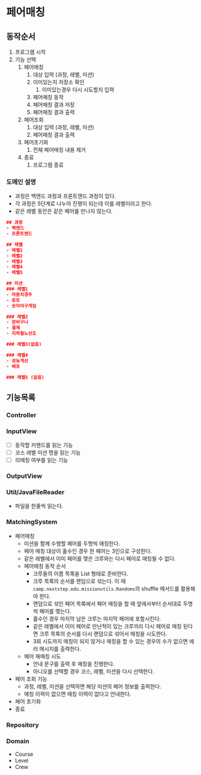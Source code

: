 
# 페어매칭

## 동작순서
1. 프로그램 시작
2. 기능 선택
   1. 페어매칭
      1. 대상 입력 (과정, 레벨, 미션)
      2. 이미있는지 저장소 확인
         1. 이미있는경우 다시 시도할지 입력
      3. 페어매칭 동작
      4. 페어매칭 결과 저장
      5. 페어매칭 결과 출력
   2. 페어조회
      1. 대상 입력 (과정, 레벨, 미션)
      2. 페어매칭 결과 출력
   3. 페어초기화
      1. 전체 페어매칭 내용 제거
   4. 종료
      1. 프로그램 종료
      
### 도메인 설명
- 과정은 백엔드 과정과 프론트엔드 과정이 있다.
- 각 과정은 5단계로 나누어 진행이 되는데 이를 레벨이라고 한다.
- 같은 레벨 동안은 같은 페어를 만나지 않는다.
```json
## 과정
- 백엔드
- 프론트엔드

## 레벨
- 레벨1
- 레벨2
- 레벨3
- 레벨4
- 레벨5

## 미션
### 레벨1
- 자동차경주
- 로또
- 숫자야구게임

### 레벨2
- 장바구니
- 결제
- 지하철노선도

### 레벨3(없음)

### 레벨4
- 성능개선
- 배포

### 레벨5 (없음)
```

## 기능목록
### Controller

### InputView
- [ ] 동작할 커맨드를 읽는 기능
- [ ] 코스 레벨 미션 명을 읽는 기능
- [ ] 리매칭 여부를 읽는 기능

### OutputView

### Util/JavaFileReader
- 파일을 한줄씩 읽는다.

### MatchingSystem
- 페어매칭
  - 미션을 함께 수행할 페어를 두명씩 매칭한다.
  - 페어 매칭 대상이 홀수인 경우 한 페어는 3인으로 구성한다.
  - 같은 레벨에서 이미 페어를 맺은 크루와는 다시 페어로 매칭될 수 없다.
  - 페어매칭 동작 순서
    - 크루들의 이름 목록을 List<String> 형태로 준비한다.
    - 크루 목록의 순서를 랜덤으로 섞는다. 이 때 `camp.nextstep.edu.missionutils.Randoms`의 shuffle 메서드를 활용해야 한다.
    - 랜덤으로 섞인 페어 목록에서 페어 매칭을 할 때 앞에서부터 순서대로 두명씩 페어를 맺는다.
    - 홀수인 경우 마지막 남은 크루는 마지막 페어에 포함시킨다.
    - 같은 레벨에서 이미 페어로 만난적이 있는 크루끼리 다시 페어로 매칭 된다면 크루 목록의 순서를 다시 랜덤으로 섞어서 매칭을 시도한다.
    - 3회 시도까지 매칭이 되지 않거나 매칭을 할 수 있는 경우의 수가 없으면 에러 메시지를 출력한다.
  - 페어 재매칭 시도
    - 안내 문구를 출력 후 매칭을 진행한다.
    - 아니오를 선택할 경우 코스, 레벨, 미션을 다시 선택한다.
- 페어 조회 기능
  - 과정, 레벨, 미션을 선택하면 해당 미션의 페어 정보를 출력한다.
  - 매칭 이력이 없으면 매칭 이력이 없다고 안내한다.
- 페어 초기화
- 종료
   
### Repository

### Domain
- Course
- Level
- Crew
